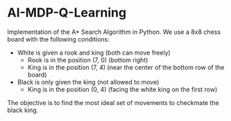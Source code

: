# AI-MDP-Q-Learning

Implementation of the A* Search Algorithm in Python. We use a 8x8 chess board with the following conditions:
* White is given a rook and king (both can move freely)
  * Rook is in the position (7, 0) (bottom right)
  * King is in the position (7, 4) (near the center of the bottom row of the board)
* Black is only given the king (not allowed to move)
  * King is in the position (0, 4) (facing the white king on the first row)

The objective is to find the most ideal set of movements to checkmate the black king.
